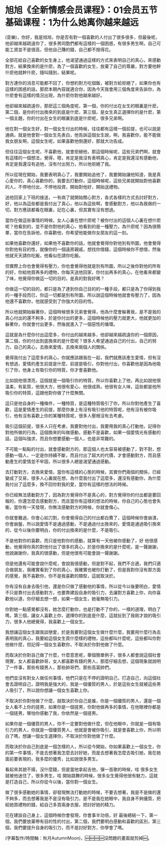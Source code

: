 # 旭旭《全新情感会员课程》：01会员五节基础课程：1为什么她离你越来越远

(音樂)，你好，我是旭旭，你是否有對一個喜歡的人付出了很多很多，但最後呢，他卻越來越疏遠你了，很多男同胞們都有這樣的一個困惑，有很多男生啊，自己可能工資並不是很高，但他自己賺的錢，自己都不捨得花。

全部花給自己喜歡的女生身上，他渴望通過這樣的方式來表明自己的真心，來感動對方，結果換來的是什麽，為了一個喜歡的女生，放棄了自己的尊嚴，對方要他幹什麽他就幹什麽，隨叫隨到，結果呢。

對方連你的消息可能都不回了，你想約對方吃個飯，被對方給拒絕了，如果你也有這樣的困惑的話，那麽本期內容就適合你，因為今天我會用三個角度來告訴你，為什麽會有這樣的情況出現，為什麽你對他越來越好。

他卻越來越疏遠你，那麽這三個角度呢，第一個，你的付出在女生的眼裏是什麽，第二個，是你的付出換來的到底是什麽，第三個，是女生真正選擇你的是什麽，第一個主題，你的付出在女生的眼裏到底是什麽呢，很多兄弟啊。

他在對一個女生好，對一個女生付出的時候，往往都有這樣一個前提，也可以說是通病，就是他會對一個女生先表白，他告訴這個女生說，啊，我喜歡你，能不能做我女朋友啊，這個女生呢，如果喜歡他倒還好，那就大功告成。

但往往這個女生呢，不喜歡他，就會拒絕他，那這個時候呢，這些兄弟們啊，就會有這樣的一個想法，覺得，嗯，肯定是我沒有表明真心，肯定是我還沒有感動他，肯定是我還沒有追他，沒有付出努力，所以他拒絕了我。

所以從現在開始，我要表明真心了，我要開始追他了，我要開始讓他知道，我是真心愛你的，真心喜歡你的，我要去打動你，這個時候呢，這些兄弟就開始對他喜歡的人，不停地付出，不停地投資，開始對他好，開始送禮物。

送他回家上下班的接送，一有病了就開始關心對方，各式各樣的方式去討好對方，好，他以為這些都是我付出了真心，他以為這些啊，會感動對方，他以為我做的一切，對方應該都看在眼裏，記在心裏，但其實有沒有想過。

當你在做這些事情的時候，女人心裏在想什麽呢？被你付出的這個人心裏在想什麽呢？他看到的，並不是你對他的真心，他看到的是一種壓力，為什麽呢？因為很簡單，當你在告訴他，你喜歡他，你希望他能做你女朋友的這一刻。

如果他喜歡你還好，如果他不喜歡你的話，他就會覺得你對他別有所圖，他會覺得你對他有目的性，就像你的一個遠房親戚，想找你借錢，這個時候你不想借，然後他就天天請你吃飯，他看似在請你吃飯。

但實際上你也會覺得有壓力，你也會覺得他就是別有所圖，所以之後你對他的所有的好，你給他買再多的禮物，你每天送他回家，你付出再多的真心，在他看來都變了味，他覺得你做這一切的目的，是真的對我好嗎？

你做這一切的目的，都只是為了達到你自己目的的一種手段，都只是為了你得到我的一種手段而已，你這一切都是別有所圖，所以說這個時候他就會有壓力了，因為他還不喜歡你，他就感受到了你強大的目的性。

所以他就開始躲著你，這個時候很多兄弟會覺得，他為什麼會躲著我，是不是我的真心付出的還不夠多，於是你付出的更多，這個時候他的壓力就更大，他就更加的躲著你，你就會付出更多，然後就進入了一個惡性的循環。

這就是為什麼你付出這麼多，你付出的越來越多，他卻越來越疏遠你的一個原因，第二個，你的付出到底換來的是什麼呢？很多人希望通過自己的付出，自己的努力，自己的真心，去換來愛情，去換來兩個人的關係。

覺得我付出了這麼多的真心，你就應該跟我在一起，我們就應該產生愛情，但有沒有想過，愛情的產生前提是什麼，前提是吸引，你對他付出，你喜歡他是因為他吸引了你，他身上有吸引你的特質，你才會喜歡他。

比如說他很漂亮，這個就是一個吸引你的特質，所以你喜歡上了他，再比如說他很溫柔，有氣質，他很大方，他很有愛心，他很成熟，他很有女人味，這些都是他所吸引你的特質，這跟他對你做了什麼無關。

這只是他自身的一種條件，一種特質，是這種特質吸引了你，所以你對他產生了喜歡，這是愛情產生的前提，那麼你身上有沒有吸引他的特質呢，他有沒有被你吸引，他有沒有喜歡上你的某種特質呢，很多人壓根沒有去考慮。

吸引這個前提，很多人只在考慮，我要對他付出，我要用我的真心打動他，記得你對他所做的行為，這個換來的叫做感動，感動不是喜歡，如果一個愛情光有感動的話，這個叫強求，而且你想要感動一個人，也是非常難的。

不可能一點點的付出，就會感動對方的，那這個人也太容易被感動了，對不對，想感動一個人，一定是你持續不斷，而且付出了超大的代價，才會感動對方，而且感動產生的愛情並不牢固，所以很多人總是渴望通過感動。

去打動對方，去換來愛情，當你有這樣的心態的時候，其實你們兩個的關係，已經變成了交易，很多人心裏就在想，為什麼我付出了這麼多，還沒有感動你，為什麼我付出了這麼多，換不回你對我的愛，當你有這樣的想法的時候。

你已經無法感動對方了，因為對方覺得你不是真心的，對方覺得你的付出都是要回報的，你還怎麼去感動對方，而且當你有這樣的想法的時候，你自己的心態也會失衡，當你有一天發現，你無法感動對方的時候，你就會傷心。

你就會難過，你會心如刀割，你會覺得自己的付出都白費了，這個時候你會崩潰，你會崩盤，所以說愛情不是通過感動，不是通過付出換來的，愛情是通過吸引換來的，從今以後你要明白，你的付出換來的是什麼，不是吸引。

不是他對你的喜歡，而只是他對你的感動，就算有一天他被你感動了，好 他很感動，他覺得你真的對他付出了很多的真心，於是你換來的是什麼呢，是一聲謝謝，他說謝謝你，我真的很感動，但是他很有可能會說一聲謝謝。

但是他還有可能會說什麼呢，會說我很感動，但是對不起，我們不合適，我們只適合做朋友，我確實看到了你的真心，我確實也被你打動了，但是我對你沒有那方面的感覺，我不喜歡你，你不是我喜歡的類型，這就取決於。

你有沒有自身去吸引他，還是你只做了感動他的事情，所以從今以後要明白，愛情不只是靠付出去感動對方，也要靠建設自身的吸引力，去讓對方喜歡上你，向你喜歡他以道，你仔細去想一想，如果一個女生，她毫無吸引力。

你對她一點感覺都沒有，她怎麼打動你，也是打動不了你的，一樣的道理，明白了嗎，第三個，讓女人喜歡上你，選擇你的到底是什麼，這就扯到了我剛才說的吸引力，很多人他總覺得，我喜歡上一個女生。

我想讓這個女生跟我談戀愛，於是我要對這個女生做什麼什麼，我要用什麼行為去表明我的真心，我要給這個女生買什麼樣的禮物，這些都叫什麼呢，這些都叫你對他做什麼，但記得一個女生喜歡你，不取決於你對他做了什麼。

而取決於你對自己做了什麼，什麼意思呢，舉個簡單例子，很多人都會說這個社會現實，女人都喜歡帥哥，女人都喜歡有錢的男人，那麼仔細去想，這個現象就說明了一件事，那些有錢男人，那些帥哥們，那些高富帥們。

他們並沒有對女人做任何事情，他們只是在不停的證明自己，打造自己，向這個社會去證明自己，證明我是強大的，我是一個優質的男人，於是這些女生就被這些男人吸引了，所以說你想讓一個女生喜歡上你。

不取決於你對他做了什麼，就取決於你自己是誰，你是一個優質的男人，還是一個女人看不上你的搓男，如果你是一個搓男，你對他做再多的事情，在他眼裡你都是一個搓男，哪怕你感動了我，你依然是一個搓男。

如果你是一個優質的男人，你不一定要對他做什麼，但在他眼中，你就是一個有吸引力的男人，你就是一個優質男人，他就是會被你吸引，就是會喜歡上你，所以明白了嗎，想讓一個女生選擇你，不取決於你對他做了什麼。

而取決於你自己到底是一個怎樣的人，所以從今開始，你如果喜歡上一個女生，你的第一件事情，不是去想著我怎麼去討好她，而是去想著我怎麼去吸引她，我在她面前要表現的，我多麼的優秀，比如說很多男生。

看起來其貌不揚，沒什麼錢，但是當他拿起吉他，彈一首歌的時候，哇 很多女生就被他迷住了，很多男生，哇 開始跳舞的時候，很多女生覺得他很有魅力，這就是打造自己，所以你從今以後，當你對一個女生。

做了很多感動她的事情，卻發現無法打動她的時候，不要去想著，我是不是做的還不夠多，而去想著我是不是沒有吸引力，是不是我在她眼中，我自身不夠優質，把給她買禮物的錢，給自己多買兩身衣服，把討好她的精力。

花在建設自己身上，這個時候你會發現，你會事半功倍，好 最後總結一下，第一個，我們要放棄帶有目的性的付出，第二個，我們要明白感動和喜歡的區別，第三個，我們要提升自身的吸引力，而不是討好對方，你學會了嗎。

(字幕製作/時間軸：秋月AutumnMoon)，🆕🆕🆕🆕沒問題的畫面就剪掉🆕。